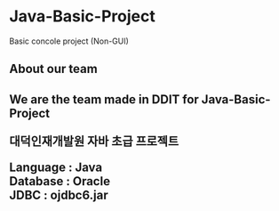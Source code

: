 # Java-Basic-Project
Basic concole project (Non-GUI)

<h2>About our team<h2/>
We are the team made in DDIT for Java-Basic-Project

대덕인재개발원 자바 초급 프로젝트 <br/>

Language : Java <br/>
Database : Oracle <br/>
JDBC : ojdbc6.jar <br/>
